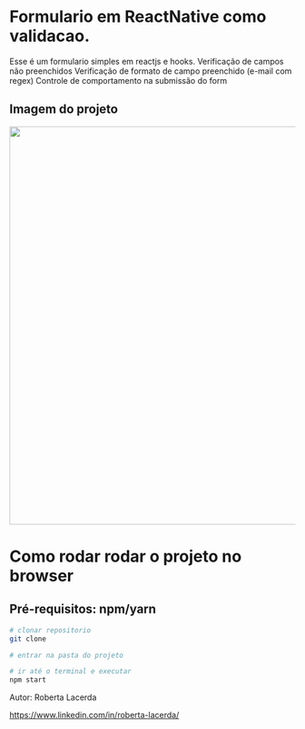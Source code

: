 # Formulario em ReactNative como validacao.
Esse é um formulario simples em reactjs e hooks. 
Verificação de campos não preenchidos 
Verificação de formato de campo preenchido (e-mail com regex) 
Controle de comportamento na submissão do form

## Imagem do projeto
<div align="center">
<img src="https://user-images.githubusercontent.com/58272413/197368778-5b3b7ea5-e620-4523-bd34-905df49186b7.png" width="700px" />
</div>

# Como rodar rodar o projeto no browser
## Pré-requisitos: npm/yarn

``` bash
# clonar repositorio
git clone

# entrar na pasta do projeto

# ir até o terminal e executar
npm start

```

Autor: Roberta Lacerda

https://www.linkedin.com/in/roberta-lacerda/
